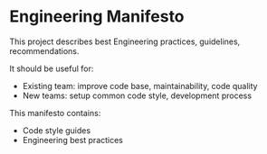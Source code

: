 # Engineering Manifesto

This project describes best Engineering practices, guidelines, recommendations.

It should be useful for:
- Existing team: improve code base, maintainability, code quality
- New teams: setup common code style, development process

This manifesto contains:
- Code style guides
- Engineering best practices